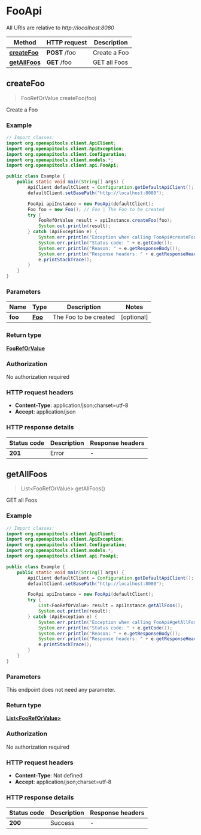 # FooApi

All URIs are relative to *http://localhost:8080*

| Method | HTTP request | Description |
|------------- | ------------- | -------------|
| [**createFoo**](FooApi.md#createFoo) | **POST** /foo | Create a Foo |
| [**getAllFoos**](FooApi.md#getAllFoos) | **GET** /foo | GET all Foos |



## createFoo

> FooRefOrValue createFoo(foo)

Create a Foo

### Example

```java
// Import classes:
import org.openapitools.client.ApiClient;
import org.openapitools.client.ApiException;
import org.openapitools.client.Configuration;
import org.openapitools.client.models.*;
import org.openapitools.client.api.FooApi;

public class Example {
    public static void main(String[] args) {
        ApiClient defaultClient = Configuration.getDefaultApiClient();
        defaultClient.setBasePath("http://localhost:8080");

        FooApi apiInstance = new FooApi(defaultClient);
        Foo foo = new Foo(); // Foo | The Foo to be created
        try {
            FooRefOrValue result = apiInstance.createFoo(foo);
            System.out.println(result);
        } catch (ApiException e) {
            System.err.println("Exception when calling FooApi#createFoo");
            System.err.println("Status code: " + e.getCode());
            System.err.println("Reason: " + e.getResponseBody());
            System.err.println("Response headers: " + e.getResponseHeaders());
            e.printStackTrace();
        }
    }
}
```

### Parameters


| Name | Type | Description  | Notes |
|------------- | ------------- | ------------- | -------------|
| **foo** | [**Foo**](Foo.md)| The Foo to be created | [optional] |

### Return type

[**FooRefOrValue**](FooRefOrValue.md)

### Authorization

No authorization required

### HTTP request headers

- **Content-Type**: application/json;charset=utf-8
- **Accept**: application/json


### HTTP response details
| Status code | Description | Response headers |
|-------------|-------------|------------------|
| **201** | Error |  -  |


## getAllFoos

> List&lt;FooRefOrValue&gt; getAllFoos()

GET all Foos

### Example

```java
// Import classes:
import org.openapitools.client.ApiClient;
import org.openapitools.client.ApiException;
import org.openapitools.client.Configuration;
import org.openapitools.client.models.*;
import org.openapitools.client.api.FooApi;

public class Example {
    public static void main(String[] args) {
        ApiClient defaultClient = Configuration.getDefaultApiClient();
        defaultClient.setBasePath("http://localhost:8080");

        FooApi apiInstance = new FooApi(defaultClient);
        try {
            List<FooRefOrValue> result = apiInstance.getAllFoos();
            System.out.println(result);
        } catch (ApiException e) {
            System.err.println("Exception when calling FooApi#getAllFoos");
            System.err.println("Status code: " + e.getCode());
            System.err.println("Reason: " + e.getResponseBody());
            System.err.println("Response headers: " + e.getResponseHeaders());
            e.printStackTrace();
        }
    }
}
```

### Parameters

This endpoint does not need any parameter.

### Return type

[**List&lt;FooRefOrValue&gt;**](FooRefOrValue.md)

### Authorization

No authorization required

### HTTP request headers

- **Content-Type**: Not defined
- **Accept**: application/json;charset=utf-8


### HTTP response details
| Status code | Description | Response headers |
|-------------|-------------|------------------|
| **200** | Success |  -  |

